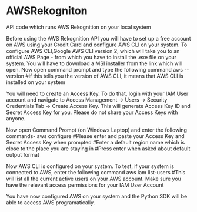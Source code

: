 # AWSRekogniton
API code which runs AWS Rekognition on your local system

Before using the AWS Rekognition API you will have to set up a free account on AWS using your Credit Card and configure AWS CLI on your system. To configure AWS CLI,Google AWS CLI version 2, which will take you to an official AWS Page - from which you have to install the .exe file on your system. You will have to download a MSI installer from the link which will open. Now open command prompt and type the following command
aws --version  #if this tells you the version of AWS CLI, it means that AWS CLI is installed on your system

You will need to create an Access Key. To do that, login with your IAM User account and navigate to Access Management -> Users -> Security Credentials Tab -> Create Access Key. This will generate Access Key ID and Secret Access Key for you. Please do not share your Access Keys with anyone.

Now open Command Prompt (on Windows Laptop) and enter the following commands-
aws configure  #Please enter and paste your Access Key and Secret Access Key when prompted
               #Enter a default region name which is close to the place you are staying in
               #Press enter when asked about default output format

Now AWS CLI is configured on your system. To test, if your system is connected to AWS, enter the following command
aws iam list-users #This will list all the current active users on your AWS account. Make sure you have the relevant access permissions for your IAM User Account

You have now configured AWS on your system and the Python SDK will be able to access AWS programatically. 


